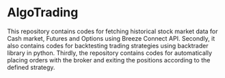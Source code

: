 # AlgoTrading

This repository contains codes for fetching historical stock market data for Cash market, Futures and Options using Breeze Connect API.
Secondly, it also contains codes for backtesting trading strategies using backtrader library in python.
Thirdly, the repository contains codes for automatically placing orders with the broker and exiting the positions according to the defined strategy. 
